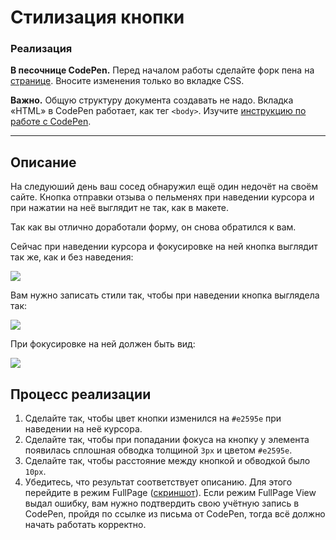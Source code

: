 # Стилизация кнопки

### Реализация

**В песочнице CodePen.** Перед началом работы сделайте форк пена на [странице](https://codepen.io/Netology/pen/gBgLZz?editors=1000#0). Вносите изменения только во вкладке CSS.

**Важно.** Общую структуру документа создавать не надо. Вкладка «HTML» в CodePen работает, как тег `<body>`.
Изучите [инструкцию по работе с CodePen](https://github.com/netology-code/guides/tree/master/codepen).

---

## Описание

На следуюший день ваш сосед обнаружил ещё один недочёт на своём сайте. Кнопка отправки отзыва о пельменях при наведении курсора и при нажатии на неё выглядит не так, как в макете.

Так как вы отлично доработали форму, он снова обратился к вам.

Сейчас при наведении курсора и фокусировке на ней кнопка выглядит так же, как и без наведения:

![](https://netology-code.github.io/html-2-homeworks/sources/3-1/button-before.jpg)

Вам нужно записать стили так, чтобы при наведении кнопка выглядела так:

![](https://netology-code.github.io/html-2-homeworks/sources/3-1/button-hover.jpg)

При фокусировке на ней должен быть вид:

![](https://netology-code.github.io/html-2-homeworks/sources/3-1/button-click.jpg)

## Процесс реализации

1. Сделайте так, чтобы цвет кнопки изменился на `#e2595e` при наведении на неё курсора.
2. Сделайте так, чтобы при попадании фокуса на кнопку у элемента появилась сплошная обводка толщиной `3px` и цветом `#e2595e`.
3. Сделайте так, чтобы расстояние между кнопкой и обводкой было `10px`.
4. Убедитесь, что результат соответствует описанию. Для этого перейдите в режим FullPage ([скриншот](/sources/screen.md)). Если режим FullPage View выдал ошибку, вам нужно подтвердить свою учётную запись в CodePen, пройдя по ссылке из письма от CodePen, тогда всё должно начать работать корректно.
